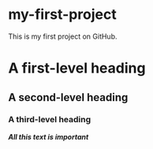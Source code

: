 # my-first-project
This is my first project on GitHub.
# A first-level heading
## A second-level heading
### A third-level heading
***All this text is important***
